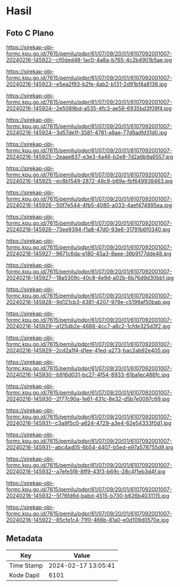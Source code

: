 # Hasil

## Foto C Plano

https://sirekap-obj-formc.kpu.go.id/7615/pemilu/pdpr/61/07/09/20/01/6107092001007-20240216-145922--cf0ded48-1ac0-4a8a-b765-4c2b4901b5ae.jpg

https://sirekap-obj-formc.kpu.go.id/7615/pemilu/pdpr/61/07/09/20/01/6107092001007-20240216-145923--e5ea2f93-b2fe-4ab2-b131-2d91bf4a8136.jpg

https://sirekap-obj-formc.kpu.go.id/7615/pemilu/pdpr/61/07/09/20/01/6107092001007-20240216-145924--2e5089bd-a535-4fc3-ae58-6935bd3f09f4.jpg

https://sirekap-obj-formc.kpu.go.id/7615/pemilu/pdpr/61/07/09/20/01/6107092001007-20240216-145924--3d57de1f-3581-4781-a6ae-77d9adfd31d0.jpg

https://sirekap-obj-formc.kpu.go.id/7615/pemilu/pdpr/61/07/09/20/01/6107092001007-20240216-145925--2eaae837-e3e3-4a46-b2e8-7d2a6b9a6557.jpg

https://sirekap-obj-formc.kpu.go.id/7615/pemilu/pdpr/61/07/09/20/01/6107092001007-20240216-145925--ec8b1549-2872-48c9-b69a-fbf649938463.jpg

https://sirekap-obj-formc.kpu.go.id/7615/pemilu/pdpr/61/07/09/20/01/6107092001007-20240216-145926--50f7e544-4fb5-4080-a033-4aef474995ea.jpg

https://sirekap-obj-formc.kpu.go.id/7615/pemilu/pdpr/61/07/09/20/01/6107092001007-20240216-145926--73ee9394-f1a8-47d0-93e6-31791b6f0340.jpg

https://sirekap-obj-formc.kpu.go.id/7615/pemilu/pdpr/61/07/09/20/01/6107092001007-20240216-145927--9671c6da-e180-45a3-8aee-36b9177dde48.jpg

https://sirekap-obj-formc.kpu.go.id/7615/pemilu/pdpr/61/07/09/20/01/6107092001007-20240216-145927--18a5309c-40c8-4e9d-a02b-6b76d9d30bb1.jpg

https://sirekap-obj-formc.kpu.go.id/7615/pemilu/pdpr/61/07/09/20/01/6107092001007-20240216-145928--9d121cb3-4381-4207-979e-c5199af50bab.jpg

https://sirekap-obj-formc.kpu.go.id/7615/pemilu/pdpr/61/07/09/20/01/6107092001007-20240216-145929--a125db2e-4688-4cc7-a8c2-1cfde325d3f2.jpg

https://sirekap-obj-formc.kpu.go.id/7615/pemilu/pdpr/61/07/09/20/01/6107092001007-20240216-145929--2cd2a1f4-d1ee-41ed-a273-bac2ab92e405.jpg

https://sirekap-obj-formc.kpu.go.id/7615/pemilu/pdpr/61/07/09/20/01/6107092001007-20240216-145930--b916d031-bc27-4f54-8933-61ba1ec486fc.jpg

https://sirekap-obj-formc.kpu.go.id/7615/pemilu/pdpr/61/07/09/20/01/6107092001007-20240216-145930--2f77c90a-1e61-431c-8e32-d5b7e0097c69.jpg

https://sirekap-obj-formc.kpu.go.id/7615/pemilu/pdpr/61/07/09/20/01/6107092001007-20240216-145931--c3a9f5c0-a624-4729-a3e4-62e54333f0d1.jpg

https://sirekap-obj-formc.kpu.go.id/7615/pemilu/pdpr/61/07/09/20/01/6107092001007-20240216-145931--abc4ad05-6b54-4407-b5ed-e97a578755d9.jpg

https://sirekap-obj-formc.kpu.go.id/7615/pemilu/pdpr/61/07/09/20/01/6107092001007-20240216-145932--a7efe5f8-8ff9-43f3-b69c-28c4f1eb3d4f.jpg

https://sirekap-obj-formc.kpu.go.id/7615/pemilu/pdpr/61/07/09/20/01/6107092001007-20240216-145932--5f76fd6d-babd-4515-b730-b626b4031115.jpg

https://sirekap-obj-formc.kpu.go.id/7615/pemilu/pdpr/61/07/09/20/01/6107092001007-20240216-145922--85cfe1c4-71f0-466b-81a0-e0d109d0570e.jpg


## Metadata

| Key        | Value               |
| ---------- | ------------------- |
| Time Stamp | 2024-02-17 13:05:41 |
| Kode Dapil | 6101                |



